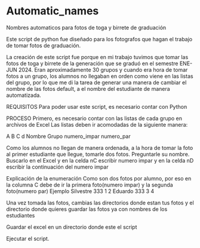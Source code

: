 # Automatic_names
Nombres automaticos para fotos de toga y birrete de graduación

Este script de python fue diseñado para los fotografos que hagan el trabajo de tomar fotos de graduación.

La creación de este script fue porque en mi trabajo tuvimos que tomar las fotos de toga y birrete de la
generación que se graduó en el semestre ENE-JUN 2024. Eran aproximadamente 30 grupos y cuando era hora
de tomar fotos a un grupo, los alumnos no llegaban en orden como viene en las listas del grupo, por lo
que me di la tarea de generar una manera de cambiar el nombre de las fotos default, a el nombre del
estudiante de manera automatizada.

REQUISITOS
Para poder usar este script, es necesario contar con Python

PROCESO
Primero, es necesario contar con las listas de cada grupo en archivos de Excel
Las listas deben ir acomodadas de la siguiente manera:

A        B      C              d
Nombre   Grupo  numero_impar   numero_par


Como los alumnos no llegan de manera ordenada, a la hora de tomar la foto al primer estudiante que llegue, tomarle dos fotos.
Preguntarle su nombre.
Buscarlo en el Excel y en la celda nC escribir numero impar y en la celda nD escribir la continuación del numero impar

Explicación de la enumeración
Como son dos fotos por alumno, por eso en la columna C debe de ir la primera foto(numero impar) y la segunda foto(numero par)
Ejemplo
Silvestre  333  1  2
Eduardo  333  3  4  

Una vez tomada las fotos, cambias las directorios donde estan tus fotos y el directorio donde quieres guardar las fotos ya con nombres de los
estudiantes

Guardar el excel en un directorio donde este el script

Ejecutar el script.


